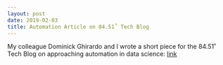 ```yaml
---
layout: post
date: 2019-02-03
title: Automation Article on 84.51˚ Tech Blog
---
```


My colleague Dominick Ghirardo and I wrote a short piece for the 84.51˚ Tech Blog on approaching automation in data science:
[link](https://www.8451.com/forward-thinking/automation-at-8451)
